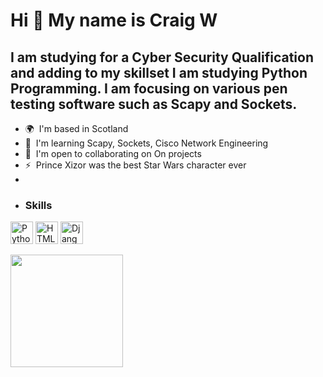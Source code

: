 Hi 👋 My name is Craig W
========================

I am studying for a Cyber Security Qualification and adding to my skillset I am studying Python Programming. I am focusing on various pen testing software such as Scapy and Sockets.
-------------------------------------------------------------------------------------------------------------------------------------------------------------------------------------

*   🌍  I'm based in Scotland
*   🧠  I'm learning Scapy, Sockets, Cisco Network Engineering
*   🤝  I'm open to collaborating on On projects
*   ⚡  Prince Xizor was the best Star Wars character ever
*   
*   ### Skills 
<p align="left">
<a href="https://www.python.org/" target="_blank" rel="noreferrer"><img src="https://raw.githubusercontent.com/danielcranney/readme-generator/main/public/icons/skills/python-colored.svg" width="36" height="36" alt="Python" /></a>
<a href="https://developer.mozilla.org/en-US/docs/Glossary/HTML5" target="_blank" rel="noreferrer"><img src="https://raw.githubusercontent.com/danielcranney/readme-generator/main/public/icons/skills/html5-colored.svg" width="36" height="36" alt="HTML5" /></a>
<a href="https://www.djangoproject.com/" target="_blank" rel="noreferrer"><img src="https://raw.githubusercontent.com/danielcranney/readme-generator/main/public/icons/skills/django-colored.svg" width="36" height="36" alt="Django" /></a>
</p>


<img height="180em" src="https://github-readme-stats.vercel.app/api?username=windies17&show_icons=true&hide_border=true&&count_private=true&include_all_commits=true" />

